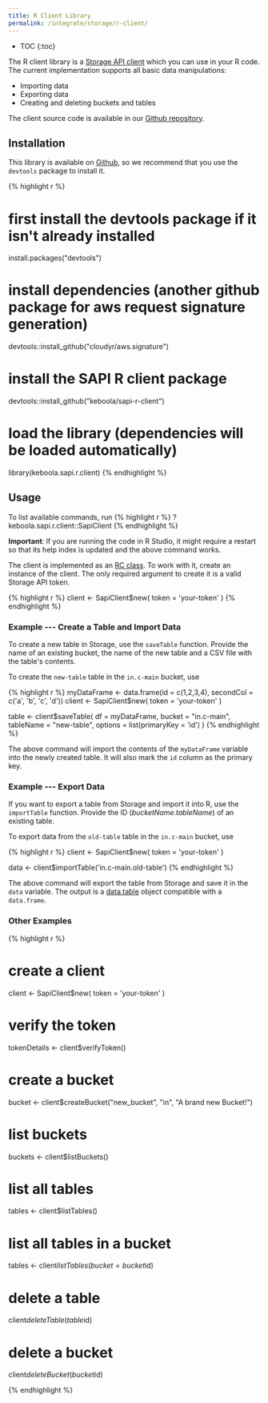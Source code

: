 ```yaml
---
title: R Client Library
permalink: /integrate/storage/r-client/
---
```


* TOC
{:toc}

The R client library is a [Storage API client](http://docs.keboola.apiary.io/) which you can use in your R code.
The current implementation supports all basic data manipulations:

- Importing data
- Exporting data
- Creating and deleting buckets and tables

The client source code is available in our [Github repository](https://github.com/keboola/sapi-r-client).

## Installation
This library is available on [Github](https://github.com/keboola/sapi-r-client), so we
recommend that you use the `devtools` package to install it.

{% highlight r %}
# first install the devtools package if it isn't already installed
install.packages("devtools")

# install dependencies (another github package for aws request signature generation)
devtools::install_github("cloudyr/aws.signature")

# install the SAPI R client package
devtools::install_github("keboola/sapi-r-client")

# load the library (dependencies will be loaded automatically)
library(keboola.sapi.r.client)
{% endhighlight %}

## Usage
To list available commands, run
{% highlight r %}
?keboola.sapi.r.client::SapiClient
{% endhighlight %}

**Important**: If you are running the code in R Studio, it might require a restart so that its help index is updated
and the above command works.

The client is implemented as an [RC class](http://adv-r.had.co.nz/R5.html). To work with it, create an instance of the client.
The only required argument to create it is a valid Storage API token.

{% highlight r %}
client <- SapiClient$new(
    token = 'your-token'
)
{% endhighlight %}

### Example --- Create a Table and Import Data
To create a new table in Storage, use the `saveTable` function. Provide the name of an existing bucket,
the name of the new table and a CSV file with the table's contents.

To create the `new-table` table in the `in.c-main` bucket, use

{% highlight r %}
myDataFrame <- data.frame(id = c(1,2,3,4), secondCol = c('a', 'b', 'c', 'd'))
client <- SapiClient$new(
    token = 'your-token'
)

table <- client$saveTable(
    df = myDataFrame,
    bucket = "in.c-main",
    tableName = "new-table",
    options = list(primaryKey = 'id')
)
{% endhighlight %}

The above command will import the contents of the `myDataFrame` variable into the newly created table. It will
also mark the `id` column as the primary key.

### Example --- Export Data
If you want to export a table from Storage and import it into R, use the `importTable` function. Provide
the ID (*bucketName.tableName*) of an existing table.

To export data from the `old-table` table in the `in.c-main` bucket, use

{% highlight r %}
client <- SapiClient$new(
  token = 'your-token'
)

data <- client$importTable('in.c-main.old-table')
{% endhighlight %}

The above command will export the table from Storage and save it in the `data` variable. The output is
a [data.table](https://cran.r-project.org/web/packages/data.table/index.html) object compatible with a `data.frame`.

### Other Examples

{% highlight r %}
# create a client
client <- SapiClient$new(
    token = 'your-token'
)

# verify the token
tokenDetails <- client$verifyToken()

# create a bucket
bucket <- client$createBucket("new_bucket", "in", "A brand new Bucket!")

# list buckets
buckets <- client$listBuckets()

# list all tables
tables <- client$listTables()

# list all tables in a bucket
tables <- client$listTables(bucket = bucket$id)

# delete a table
client$deleteTable(table$id)

# delete a bucket
client$deleteBucket(bucket$id)

{% endhighlight %}
